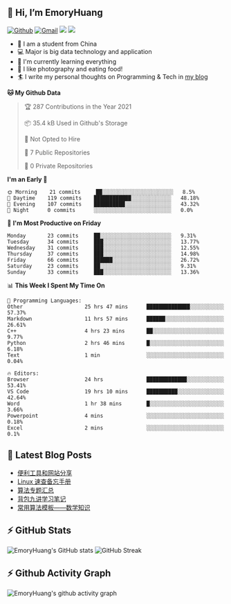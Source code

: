 ## 👋 Hi, I’m EmoryHuang
[![Github](https://img.shields.io/badge/-Github-000?style=flat&logo=Github&logoColor=white)](https://github.com/emoryhuang)
[![Gmail](https://img.shields.io/badge/-Gmail-c14438?style=flat&logo=Gmail&logoColor=white)](mailto:vunihbolvep@gmail.com)
![](https://komarev.com/ghpvc/?username=EmoryHuang)
![](https://img.shields.io/badge/build-passing-brightgreen)
- 🧐 I am a student from China
- 💻 Major is big data technology and application
- 🌱 I'm currently learning everything
- 👯 I like photography and eating food!
- 🏄‍ I write my personal thoughts on Programming & Tech in [my blog](https://emoryhuang.github.io)

<!--START_SECTION:waka-->
**🐱 My Github Data** 

> 🏆 287 Contributions in the Year 2021
 > 
> 📦 35.4 kB Used in Github's Storage 
 > 
> 🚫 Not Opted to Hire
 > 
> 📜 7 Public Repositories 
 > 
> 🔑 0 Private Repositories  
 > 
**I'm an Early 🐤** 

```text
🌞 Morning    21 commits     ██░░░░░░░░░░░░░░░░░░░░░░░   8.5% 
🌆 Daytime    119 commits    ████████████░░░░░░░░░░░░░   48.18% 
🌃 Evening    107 commits    ██████████░░░░░░░░░░░░░░░   43.32% 
🌙 Night      0 commits      ░░░░░░░░░░░░░░░░░░░░░░░░░   0.0%

```
📅 **I'm Most Productive on Friday** 

```text
Monday       23 commits     ██░░░░░░░░░░░░░░░░░░░░░░░   9.31% 
Tuesday      34 commits     ███░░░░░░░░░░░░░░░░░░░░░░   13.77% 
Wednesday    31 commits     ███░░░░░░░░░░░░░░░░░░░░░░   12.55% 
Thursday     37 commits     ███░░░░░░░░░░░░░░░░░░░░░░   14.98% 
Friday       66 commits     ██████░░░░░░░░░░░░░░░░░░░   26.72% 
Saturday     23 commits     ██░░░░░░░░░░░░░░░░░░░░░░░   9.31% 
Sunday       33 commits     ███░░░░░░░░░░░░░░░░░░░░░░   13.36%

```


📊 **This Week I Spent My Time On** 

```text
💬 Programming Languages: 
Other                    25 hrs 47 mins      ██████████████░░░░░░░░░░░   57.37% 
Markdown                 11 hrs 57 mins      ██████░░░░░░░░░░░░░░░░░░░   26.61% 
C++                      4 hrs 23 mins       ██░░░░░░░░░░░░░░░░░░░░░░░   9.77% 
Python                   2 hrs 46 mins       █░░░░░░░░░░░░░░░░░░░░░░░░   6.18% 
Text                     1 min               ░░░░░░░░░░░░░░░░░░░░░░░░░   0.04%

🔥 Editors: 
Browser                  24 hrs              █████████████░░░░░░░░░░░░   53.41% 
VS Code                  19 hrs 10 mins      ██████████░░░░░░░░░░░░░░░   42.64% 
Word                     1 hr 38 mins        █░░░░░░░░░░░░░░░░░░░░░░░░   3.66% 
Powerpoint               4 mins              ░░░░░░░░░░░░░░░░░░░░░░░░░   0.18% 
Excel                    2 mins              ░░░░░░░░░░░░░░░░░░░░░░░░░   0.1%

```


<!--END_SECTION:waka-->

## 📕 Latest Blog Posts
<!-- STACKOVERFLOW:START -->
- [便利工具和网站分享](https://emoryhuang.cn/blog/1772203212.html)
- [Linux 速查备忘手册](https://emoryhuang.cn/blog/8853766.html)
- [算法专题汇总](https://emoryhuang.cn/blog/1603169503.html)
- [背包九讲学习笔记](https://emoryhuang.cn/blog/381047778.html)
- [常用算法模板——数学知识](https://emoryhuang.cn/blog/1328337473.html)
<!-- STACKOVERFLOW:END -->

## ⚡ GitHub Stats
![EmoryHuang's GitHub stats](https://github-readme-stats.vercel.app/api?username=EmoryHuang&show_icons=true&theme=tokyonight)
![GitHub Streak](https://github-readme-streak-stats.herokuapp.com/?user=EmoryHuang&theme=tokyonight)


## ⚡ Github Activity Graph
![EmoryHuang's github activity graph](https://activity-graph.herokuapp.com/graph?username=EmoryHuang&theme=dracula)

<!---
EmoryHuang/EmoryHuang is a ✨ special ✨ repository because its `README.md` (this file) appears on your GitHub profile.
You can click the Preview link to take a look at your changes.
--->

